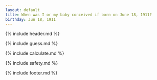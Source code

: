 ```yaml
---
layout: default
title: When was I or my baby conceived if born on June 18, 1911?
birthday: Jun 18, 1911
---
```


{% include header.md %}

{% include guess.md %}

{% include calculate.md %}

{% include safety.md %}

{% include footer.md %}



